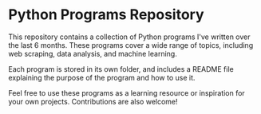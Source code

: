 <h1>Python Programs Repository</h1>
<p>This repository contains a collection of Python programs I've written over the last 6 months. These programs cover a wide range of topics, including web scraping, data analysis, and machine learning.

Each program is stored in its own folder, and includes a README file explaining the purpose of the program and how to use it.

Feel free to use these programs as a learning resource or inspiration for your own projects. Contributions are also welcome! </p>
